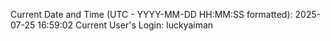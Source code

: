 Current Date and Time (UTC - YYYY-MM-DD HH:MM:SS formatted): 2025-07-25 16:59:02
Current User's Login: luckyaiman
